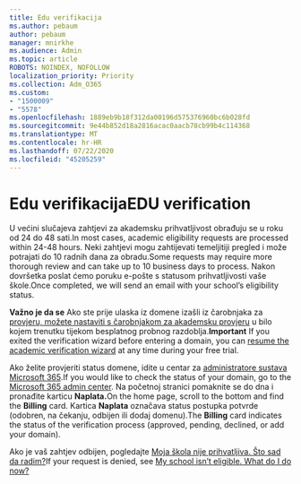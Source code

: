 ```yaml
---
title: Edu verifikacija
ms.author: pebaum
author: pebaum
manager: mnirkhe
ms.audience: Admin
ms.topic: article
ROBOTS: NOINDEX, NOFOLLOW
localization_priority: Priority
ms.collection: Adm_O365
ms.custom:
- "1500009"
- "5578"
ms.openlocfilehash: 1889eb9b18f312da00196d575376960bc6b028fd
ms.sourcegitcommit: 9e44b852d18a2816acac0aacb78cb99b4c114368
ms.translationtype: MT
ms.contentlocale: hr-HR
ms.lasthandoff: 07/22/2020
ms.locfileid: "45205259"
---
```

# <a name="edu-verification"></a><span data-ttu-id="2d1e4-102">Edu verifikacija</span><span class="sxs-lookup"><span data-stu-id="2d1e4-102">EDU verification</span></span>

<span data-ttu-id="2d1e4-103">U većini slučajeva zahtjevi za akademsku prihvatljivost obrađuju se u roku od 24 do 48 sati.</span><span class="sxs-lookup"><span data-stu-id="2d1e4-103">In most cases, academic eligibility requests are processed within 24-48 hours.</span></span> <span data-ttu-id="2d1e4-104">Neki zahtjevi mogu zahtijevati temeljitiji pregled i može potrajati do 10 radnih dana za obradu.</span><span class="sxs-lookup"><span data-stu-id="2d1e4-104">Some requests may require more thorough review and can take up to 10 business days to process.</span></span> <span data-ttu-id="2d1e4-105">Nakon dovršetka poslat ćemo poruku e-pošte s statusom prihvatljivosti vaše škole.</span><span class="sxs-lookup"><span data-stu-id="2d1e4-105">Once completed, we will send an email with your school’s eligibility status.</span></span>

<span data-ttu-id="2d1e4-106">**Važno je da se** Ako ste prije ulaska iz domene izašli iz čarobnjaka za [provjeru, možete nastaviti s čarobnjakom za akademsku provjeru](https://go.microsoft.com/fwlink/p/?linkid=2135255) u bilo kojem trenutku tijekom besplatnog probnog razdoblja.</span><span class="sxs-lookup"><span data-stu-id="2d1e4-106">**Important** If you exited the verification wizard before entering a domain, you can [resume the academic verification wizard](https://go.microsoft.com/fwlink/p/?linkid=2135255) at any time during your free trial.</span></span>

<span data-ttu-id="2d1e4-107">Ako želite provjeriti status domene, idite u centar za [administratore sustava Microsoft 365](https://go.microsoft.com/fwlink/p/?linkid=2024339).</span><span class="sxs-lookup"><span data-stu-id="2d1e4-107">If you would like to check the status of your domain, go to the [Microsoft 365 admin center](https://go.microsoft.com/fwlink/p/?linkid=2024339).</span></span> <span data-ttu-id="2d1e4-108">Na početnoj stranici pomaknite se do dna i pronađite karticu **Naplata.**</span><span class="sxs-lookup"><span data-stu-id="2d1e4-108">On the home page, scroll to the bottom and find the **Billing** card.</span></span> <span data-ttu-id="2d1e4-109">Kartica **Naplata** označava status postupka potvrde (odobren, na čekanju, odbijen ili dodaj domenu).</span><span class="sxs-lookup"><span data-stu-id="2d1e4-109">The **Billing** card indicates the status of the verification process (approved, pending, declined, or add your domain).</span></span>

<span data-ttu-id="2d1e4-110">Ako je vaš zahtjev odbijen, pogledajte [Moja škola nije prihvatljiva. Što sad da radim?](https://docs.microsoft.com/microsoft-365/commerce/subscriptions/verify-academic-eligibility#my-school-isnt-eligible-what-do-i-do-now)</span><span class="sxs-lookup"><span data-stu-id="2d1e4-110">If your request is denied, see [My school isn’t eligible. What do I do now?](https://docs.microsoft.com/microsoft-365/commerce/subscriptions/verify-academic-eligibility#my-school-isnt-eligible-what-do-i-do-now)</span></span>